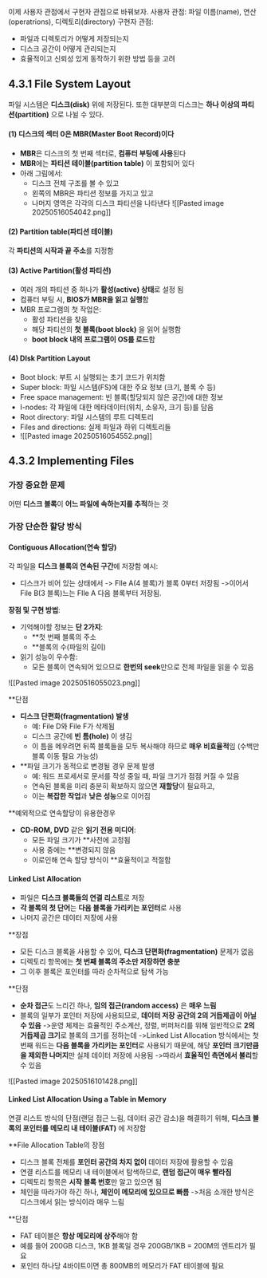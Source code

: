 이제 사용자 관점에서 구현자 관점으로 바꿔보자.
사용자 관점: 파일 이름(name), 연산(operatrions), 디렉토리(directory)
구현자 관점:
- 파일과 디렉토리가 어떻게 저장되는지
- 디스크 공간이 어떻게 관리되는지
- 효율적이고 신뢰성 있게 동작하기 위한 방법 등을 고려


## 4.3.1 File System Layout
파일 시스템은 **디스크(disk)** 위에 저장된다.
또한 대부분의 디스크는 **하나 이상의 파티션(partition)** 으로 나뉠 수 있다.

#### (1) 디스크의 섹터 0은 MBR(Master Boot Record)이다
- **MBR**은 디스크의 첫 번째 섹터로, **컴퓨터 부팅에 사용**된다
- **MBR**에는 **파티션 테이블(partition table)** 이 포함되어 있다
- 아래 그림에서:
	- 디스크 전체 구조를 볼 수 있고
	- 왼쪽의 MBR은 파티션 정보를 가지고 있고
	- 나머지 영역은 각각의 디스크 파티션을 나타낸다
![[Pasted image 20250516054042.png]]

#### (2) Partition table(파티션 테이블)
각 **파티션의 시작과 끝 주소**를 지정함

#### (3) Active Partition(활성 파티션)
- 여러 개의 파티션 중 하나가 **활성(active) 상태**로 설정 됨
- 컴퓨터 부팅 시, **BIOS가 MBR을 읽고 실행**함
- MBR 프로그램의 첫 작업은:
	- 활성 파티션을 찾음
	- 해당 파티션의 **첫 블록(boot block)** 을 읽어 실행함
	- **boot block 내의 프로그램이 OS를 로드**함
	

#### (4) DIsk Partition Layout
- Boot block: 부트 시 실행되는 초기 코드가 위치함
- Super block: 파일 시스템(FS)에 대한 주요 정보 (크기, 블록 수 등)
- Free space management: 빈 블록(할당되지 않은 공간)에 대한 정보
- I-nodes: 각 파일에 대한 메타데이터(위치, 소유자, 크기 등)를 담음
- Root directory: 파일 시스템의 루트 디렉토리
- Files and directions: 실제 파일과 하위 디렉토리들
- ![[Pasted image 20250516054552.png]]


## 4.3.2 Implementing Files
### 가장 중요한 문제
어떤 **디스크 블록**이 **어느 파일에 속하는지를 추적**하는 것

### 가장 단순한 할당 방식
#### Contiguous Allocation(연속 할당)
각 파일을 **디스크 블록의 연속된 구간**에 저장함
예시: 
- 디스크가 비어 있는 상태에서
	-> FIle A(4 블록)가 블록 0부터 저장됨
	->이어서 File B(3 블록)느는 FIle A 다음 블록부터 저장됨.

**장점 및 구현 방법**:
- 기억해야할 정보는 **단 2가지**:
	-  **첫 번째 블록의 주소
	- **블록의 수(파일의 길이)
- 읽기 성능이 우수함:
	- 모든 블록이 연속되어 있으므로 **한번의 seek**만으로 전체 파일을 읽을 수 있음

![[Pasted image 20250516055023.png]]


**단점
- **디스크 단편화(fragmentation) 발생**
	- 예: File D와 File F가 삭제됨
	- 디스크 공간에 **빈 틈(hole)** 이 생김
	- 이 틈을 메우려면 뒤쪽 블록들을 모두 복사해야 하므로 **매우 비효율적**임 (수백만 블록 이동 필요 가능성)
- **파일 크기가 동적으로 변경될 경우 문제 발생
	- 예: 워드 프로세서로 문서를 작성 중일 때, 파일 크기가 점점 커질 수 있음
	- 연속된 블록을 미리 충분히 확보하지 않으면 **재할당**이 필요하고,
	- 이는 **복잡한 작업**과 **낮은 성능**으로 이어짐

**예외적으로 연속할당이 유용한경우
- **CD-ROM, DVD** 같은 **읽기 전용 미디어**:
	- 모든 파일 크기가 **사전에 고정됨
	- 사용 중에는 **변경되지 않음
	- 이로인해 연속 할당 방식이 **효율적이고 적절함

#### Linked List Allocation
- 파일은 **디스크 블록들의 연결 리스트**로 저장
- **각 블록의 첫 단어**는 **다음 블록을 가리키는 포인터**로 사용
- 나머지 공간은 데이터 저장에 사용

**장점
- 모든 디스크 블록을 사용할 수 있어, **디스크 단편화(fragmentation)** 문제가 없음
- 디렉토리 항목에는 **첫 번째 블록의 주소만 저장하면 충분**
- 그 이후 블록은 포인터를 따라 순차적으로 탐색 가능

**단점
- **순차 접근**도 느리긴 하나, **임의 접근(random access)** 은 **매우 느림**
- 블록의 일부가 포인터 저장에 사용되므로, **데이터 저장 공간의 2의 거듭제곱이 아닐 수 있음**
	->운영 체제는 효율적인 주소계산, 정렬, 버퍼처리를 위해 일반적으로 **2의 거듭제곱 크기**로 블록의 크기를 정하는데
	->Linked List Allocation 방식에서는 첫 번째 워드는 **다음 블록을 가리키는 포인터**로 사용되기 때문에, 해당 **포인터 크기만큼을 제외한 나머지**만 실제 데이터 저장에 사용됨
	->따라서 **효율적인 측면에서 불리**할 수 있음


![[Pasted image 20250516101428.png]]


#### Linked List Allocation Using a Table in Memory
연결 리스트 방식의 단점(랜덤 접근 느림, 데이터 공간 감소)을 해결하기 위해, **디스크 블록의 포인터를 메모리 내 테이블(FAT)** 에 저장함

**File Allocation Table의 장점
- 디스크 블록 전체를 **포인터 공간의 차지 없이** 데이터 저장에 활용할 수 있음
- 연결 리스트를 메모리 내 테이블에서 탐색하므로, **랜덤 접근이 매우 빨라짐**
- 디렉토리 항목은 **시작 블록 번호**만 알고 있으면 됨
- 체인을 따라가야 하긴 하나, **체인이 메모리에 있으므로 빠름**
	->처음 소개한 방식은 디스크에서 읽는 방식이라 매우 느림

**단점
- FAT 테이블은 **항상 메모리에 상주**해야 함
- 예를 들어 200GB 디스크, 1KB 블록일 경우 200GB/1KB = 200M의 엔트리가 필요
- 포인터 하나당 4바이트이면 총 800MB의 메모리가 FAT 테이블에 필요